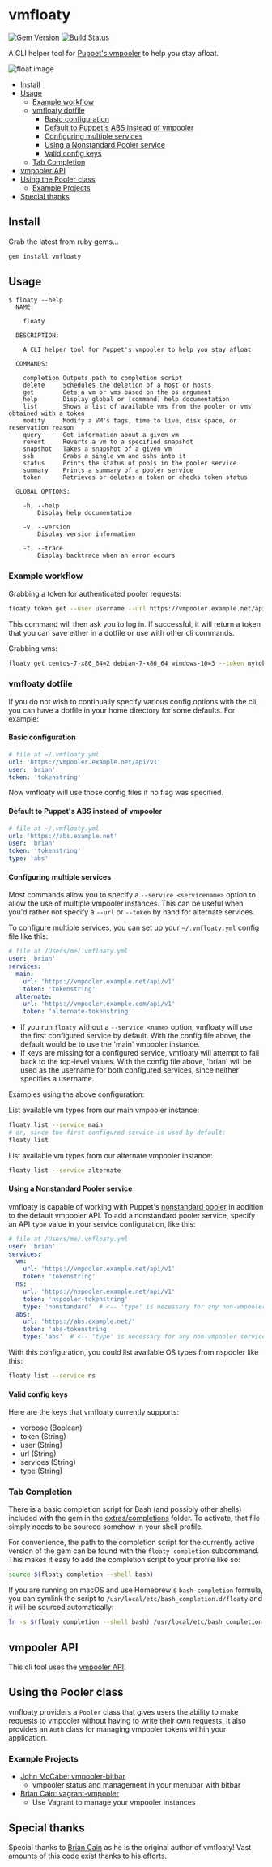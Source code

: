 # vmfloaty

[![Gem Version](https://badge.fury.io/rb/vmfloaty.svg)](https://badge.fury.io/rb/vmfloaty) [![Build Status](https://travis-ci.com/puppetlabs/vmfloaty.svg?branch=master)](https://travis-ci.com/puppetlabs/vmfloaty)

A CLI helper tool for [Puppet's vmpooler](https://github.com/puppetlabs/vmpooler) to help you stay afloat.

![float image](float.jpg)

- [Install](#install)
- [Usage](#usage)
  - [Example workflow](#example-workflow)
  - [vmfloaty dotfile](#vmfloaty-dotfile)
    - [Basic configuration](#basic-configuration)
    - [Default to Puppet's ABS instead of vmpooler](#default-to-puppets-abs-instead-of-vmpooler)
    - [Configuring multiple services](#configuring-multiple-services)
    - [Using a Nonstandard Pooler service](#using-a-nonstandard-pooler-service)
    - [Valid config keys](#valid-config-keys)
  - [Tab Completion](#tab-completion)
- [vmpooler API](#vmpooler-api)
- [Using the Pooler class](#using-the-pooler-class)
  - [Example Projects](#example-projects)
- [Special thanks](#special-thanks)

## Install

Grab the latest from ruby gems...

```bash
gem install vmfloaty
```

## Usage

```plain
$ floaty --help
  NAME:

    floaty

  DESCRIPTION:

    A CLI helper tool for Puppet's vmpooler to help you stay afloat

  COMMANDS:

    completion Outputs path to completion script
    delete     Schedules the deletion of a host or hosts
    get        Gets a vm or vms based on the os argument
    help       Display global or [command] help documentation
    list       Shows a list of available vms from the pooler or vms obtained with a token
    modify     Modify a VM's tags, time to live, disk space, or reservation reason
    query      Get information about a given vm
    revert     Reverts a vm to a specified snapshot
    snapshot   Takes a snapshot of a given vm
    ssh        Grabs a single vm and sshs into it
    status     Prints the status of pools in the pooler service
    summary    Prints a summary of a pooler service
    token      Retrieves or deletes a token or checks token status

  GLOBAL OPTIONS:

    -h, --help
        Display help documentation

    -v, --version
        Display version information

    -t, --trace
        Display backtrace when an error occurs
```

### Example workflow

Grabbing a token for authenticated pooler requests:

```bash
floaty token get --user username --url https://vmpooler.example.net/api/v1
```

This command will then ask you to log in. If successful, it will return a token that you can save either in a dotfile or use with other cli commands.

Grabbing vms:

```bash
floaty get centos-7-x86_64=2 debian-7-x86_64 windows-10=3 --token mytokenstring --url https://vmpooler.example.net/api/v1
```

### vmfloaty dotfile

If you do not wish to continually specify various config options with the cli, you can have a dotfile in your home directory for some defaults. For example:

#### Basic configuration

```yaml
# file at ~/.vmfloaty.yml
url: 'https://vmpooler.example.net/api/v1'
user: 'brian'
token: 'tokenstring'
```

Now vmfloaty will use those config files if no flag was specified.

#### Default to Puppet's ABS instead of vmpooler

```yaml
# file at ~/.vmfloaty.yml
url: 'https://abs.example.net'
user: 'brian'
token: 'tokenstring'
type: 'abs'
```

#### Configuring multiple services

Most commands allow you to specify a `--service <servicename>` option to allow the use of multiple vmpooler instances. This can be useful when you'd rather not specify a `--url` or `--token` by hand for alternate services.

To configure multiple services, you can set up your `~/.vmfloaty.yml` config file like this:

```yaml
# file at /Users/me/.vmfloaty.yml
user: 'brian'
services:
  main:
    url: 'https://vmpooler.example.net/api/v1'
    token: 'tokenstring'
  alternate:
    url: 'https://vmpooler.example.com/api/v1'
    token: 'alternate-tokenstring'
```

- If you run `floaty` without a `--service <name>` option, vmfloaty will use the first configured service by default.
  With the config file above, the default would be to use the 'main' vmpooler instance.
- If keys are missing for a configured service, vmfloaty will attempt to fall back to the top-level values.
  With the config file above, 'brian' will be used as the username for both configured services, since neither specifies a username.

Examples using the above configuration:

List available vm types from our main vmpooler instance:

```bash
floaty list --service main
# or, since the first configured service is used by default:
floaty list
```

List available vm types from our alternate vmpooler instance:

```bash
floaty list --service alternate
```

#### Using a Nonstandard Pooler service

vmfloaty is capable of working with Puppet's [nonstandard pooler](https://github.com/puppetlabs/nspooler) in addition to the default vmpooler API. To add a nonstandard pooler service, specify an API `type` value in your service configuration, like this:

```yaml
# file at /Users/me/.vmfloaty.yml
user: 'brian'
services:
  vm:
    url: 'https://vmpooler.example.net/api/v1'
    token: 'tokenstring'
  ns:
    url: 'https://nspooler.example.net/api/v1'
    token: 'nspooler-tokenstring'
    type: 'nonstandard'  # <-- 'type' is necessary for any non-vmpooler service
  abs:
    url: 'https://abs.example.net/'
    token: 'abs-tokenstring'
    type: 'abs'  # <-- 'type' is necessary for any non-vmpooler service

```

With this configuration, you could list available OS types from nspooler like this:

```bash
floaty list --service ns
```

#### Valid config keys

Here are the keys that vmfloaty currently supports:

- verbose (Boolean)
- token (String)
- user (String)
- url (String)
- services (String)
- type (String)

### Tab Completion

There is a basic completion script for Bash (and possibly other shells) included with the gem in the [extras/completions](https://github.com/puppetlabs/vmfloaty/blob/master/extras/completions) folder. To activate, that file simply needs to be sourced somehow in your shell profile.

For convenience, the path to the completion script for the currently active version of the gem can be found with the `floaty completion` subcommand. This makes it easy to add the completion script to your profile like so:

```bash
source $(floaty completion --shell bash)
```

If you are running on macOS and use Homebrew's `bash-completion` formula, you can symlink the script to `/usr/local/etc/bash_completion.d/floaty` and it will be sourced automatically:

```bash
ln -s $(floaty completion --shell bash) /usr/local/etc/bash_completion.d/floaty
```

## vmpooler API

This cli tool uses the [vmpooler API](https://github.com/puppetlabs/vmpooler/blob/master/API.md).

## Using the Pooler class

vmfloaty providers a `Pooler` class that gives users the ability to make requests to vmpooler without having to write their own requests. It also provides an `Auth` class for managing vmpooler tokens within your application.

### Example Projects

- [John McCabe: vmpooler-bitbar](https://github.com/johnmccabe/vmpooler-bitbar/)
  - vmpooler status and management in your menubar with bitbar
- [Brian Cain: vagrant-vmpooler](https://github.com/briancain/vagrant-vmpooler)
  - Use Vagrant to manage your vmpooler instances

## Special thanks

Special thanks to [Brian Cain](https://github.com/briancain) as he is the original author of vmfloaty! Vast amounts of this code exist thanks to his efforts.
